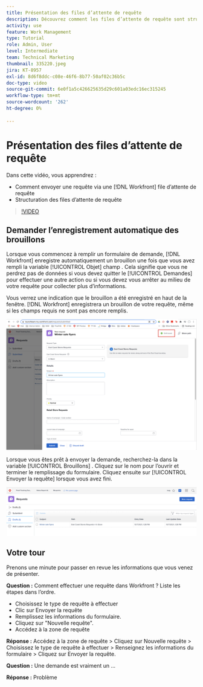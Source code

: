 ```yaml
---
title: Présentation des files d’attente de requête
description: Découvrez comment les files d’attente de requête sont structurées dans [!DNL  Workfront] et comment envoyer une requête.
activity: use
feature: Work Management
type: Tutorial
role: Admin, User
level: Intermediate
team: Technical Marketing
thumbnail: 335220.jpeg
jira: KT-8957
exl-id: 8d6f8ddc-c08e-46f6-8b77-50af02c36b5c
doc-type: video
source-git-commit: 6e0f1a5c426625635d29c601a03edc16ec315245
workflow-type: tm+mt
source-wordcount: '262'
ht-degree: 0%

---
```


# Présentation des files d’attente de requête

Dans cette vidéo, vous apprendrez :

* Comment envoyer une requête via une [!DNL  Workfront] file d’attente de requête
* Structuration des files d’attente de requête

>[!VIDEO](https://video.tv.adobe.com/v/335220/?quality=12&learn=on)

## Demander l’enregistrement automatique des brouillons

Lorsque vous commencez à remplir un formulaire de demande, [!DNL Workfront] enregistre automatiquement un brouillon une fois que vous avez rempli la variable [!UICONTROL Objet] champ . Cela signifie que vous ne perdrez pas de données si vous devez quitter le [!UICONTROL Demandes] pour effectuer une autre action ou si vous devez vous arrêter au milieu de votre requête pour collecter plus d’informations.

Vous verrez une indication que le brouillon a été enregistré en haut de la fenêtre. [!DNL Workfront] enregistrera un brouillon de votre requête, même si les champs requis ne sont pas encore remplis.

![image d’un brouillon de requête](assets/queue-mgt-make-a-request-draft-1.png)

Lorsque vous êtes prêt à envoyer la demande, recherchez-la dans la variable [!UICONTROL Brouillons] . Cliquez sur le nom pour l’ouvrir et terminer le remplissage du formulaire. Cliquez ensuite sur [!UICONTROL Envoyer la requête] lorsque vous avez fini.

![image de rappel d’un brouillon de requête](assets/queue-mgt-make-a-request-draft-2.png)

## Votre tour

Prenons une minute pour passer en revue les informations que vous venez de présenter.

**Question :** Comment effectuer une requête dans Workfront ? Liste les étapes dans l’ordre.

* Choisissez le type de requête à effectuer
* Clic sur Envoyer la requête
* Remplissez les informations du formulaire.
* Cliquez sur &quot;Nouvelle requête&quot;.
* Accédez à la zone de requête


**Réponse :** Accédez à la zone de requête > Cliquez sur Nouvelle requête > Choisissez le type de requête à effectuer > Renseignez les informations du formulaire > Cliquez sur Envoyer la requête.

**Question :** Une demande est vraiment un ...

**Réponse :** Problème

<!---
You can also access request drafts from the [!UICONTROL Select a Request Type] menu at the top of the window. Select an option from the [!UICONTROL Recent Drafts] section, or start a new request by picking a queue from the [!UICONTROL New Requests] section. Fill everything out like normal, then submit the request.

<!---
image
--->

<!---
Let's take a minute to review the information you were just presented.

How do you make a request in Workfront? List the steps in order.
Choose the request type you need to make
Click Submit request
Fill out the information on the form
Click "New Request"
Navigate to the request area

Answer: Navigate to the request area>Click New Request>Choose the request type you need to make>Fill out the information on the form>Click Submit request

A request is really an......

Answer: Issue
--->
